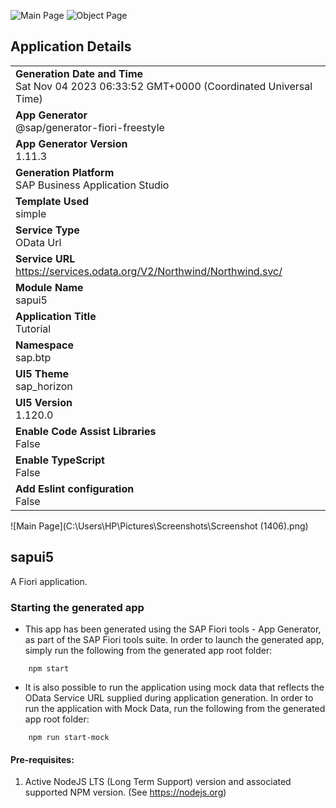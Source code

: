 ![Main Page](![image](https://github.com/SahilSharma-20/Product_Overview_SAPUI5/assets/75215825/95040dcb-3c89-4d81-a8f4-8bb3ae0c6eb5)
)
![Object Page](![image](https://github.com/SahilSharma-20/Product_Overview_SAPUI5/assets/75215825/4de09c86-61df-4981-bd38-e34c4edb7b39)
)
## Application Details
|               |
| ------------- |
|**Generation Date and Time**<br>Sat Nov 04 2023 06:33:52 GMT+0000 (Coordinated Universal Time)|
|**App Generator**<br>@sap/generator-fiori-freestyle|
|**App Generator Version**<br>1.11.3|
|**Generation Platform**<br>SAP Business Application Studio|
|**Template Used**<br>simple|
|**Service Type**<br>OData Url|
|**Service URL**<br>https://services.odata.org/V2/Northwind/Northwind.svc/
|**Module Name**<br>sapui5|
|**Application Title**<br>Tutorial|
|**Namespace**<br>sap.btp|
|**UI5 Theme**<br>sap_horizon|
|**UI5 Version**<br>1.120.0|
|**Enable Code Assist Libraries**<br>False|
|**Enable TypeScript**<br>False|
|**Add Eslint configuration**<br>False|

![Main Page](C:\Users\HP\Pictures\Screenshots\Screenshot (1406).png)


## sapui5

A Fiori application.

### Starting the generated app

-   This app has been generated using the SAP Fiori tools - App Generator, as part of the SAP Fiori tools suite.  In order to launch the generated app, simply run the following from the generated app root folder:

```
    npm start
```

- It is also possible to run the application using mock data that reflects the OData Service URL supplied during application generation.  In order to run the application with Mock Data, run the following from the generated app root folder:

```
    npm run start-mock
```

#### Pre-requisites:

1. Active NodeJS LTS (Long Term Support) version and associated supported NPM version.  (See https://nodejs.org)


